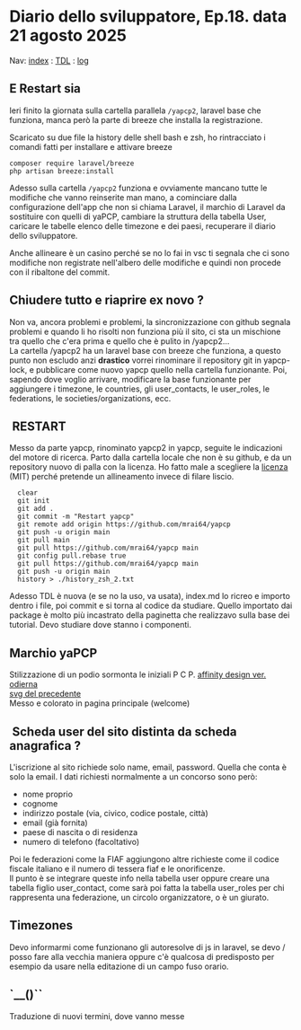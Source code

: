 # Diario dello sviluppatore, Ep.18. data 21 agosto 2025

Nav: [index](../index.md) : [TDL](../TDL.md) : [log](../../storage/logs/laravel.log)

## E Restart sia

Ieri finito la giornata sulla cartella parallela `/yapcp2`, laravel
base che funziona, manca però la parte di breeze che installa
la registrazione.

Scaricato su due file la history delle shell bash e zsh,
ho rintracciato i comandi fatti per installare e attivare breeze

```text
composer require laravel/breeze
php artisan breeze:install
```

Adesso sulla cartella `/yapcp2` funziona e ovviamente mancano
tutte le modifiche che vanno reinserite man mano, a cominciare
dalla configurazione dell'app che non si chiama Laravel,
il marchio di Laravel da sostituire con quelli di yaPCP,
cambiare la struttura della tabella User, caricare le
tabelle elenco delle timezone e dei paesi, recuperare il diario
dello sviluppatore.

Anche allineare è un casino perché se no lo fai in vsc
ti segnala che ci sono modifiche non registrate
nell'albero delle modifiche e quindi non procede con il
ribaltone del commit.

## Chiudere tutto e riaprire ex novo ?

Non va, ancora problemi e problemi, la sincronizzazione con
github segnala problemi e quando li ho risolti non funziona più
il sito, ci sta un mischione tra quello che c'era prima e quello che è
pulito in /yapcp2...  
La cartella /yapcp2 ha un laravel base con breeze che funziona,
a questo punto non escludo anzi **drastico** vorrei rinominare il
repository git in yapcp-lock, e pubblicare come nuovo yapcp
quello nella cartella funzionante. Poi, sapendo dove voglio arrivare,
modificare la base funzionante per aggiungere i timezone, le countries,
gli user_contacts, le user_roles, le federations, le societies/organizations, ecc.

##  RESTART

Messo da parte yapcp, rinominato yapcp2 in yapcp, seguite le indicazioni
del motore di ricerca. Parto dalla cartella locale che non è su github,
e da un repository nuovo di palla con la licenza. Ho fatto male a scegliere
la [licenza](../../LICENSE)  \(MIT\) perché pretende un allineamento invece di filare liscio.

```text
  clear
  git init
  git add .
  git commit -m "Restart yapcp"
  git remote add origin https://github.com/mrai64/yapcp
  git push -u origin main
  git pull main 
  git pull https://github.com/mrai64/yapcp main 
  git config pull.rebase true
  git pull https://github.com/mrai64/yapcp main 
  git push -u origin main
  history > ./history_zsh_2.txt
```

Adesso TDL è nuova (e se no la uso, va usata), index.md lo ricreo
e importo dentro i file, poi commit e si torna al codice da studiare.
Quello importato dai package è molto più incastrato della paginetta
che realizzavo sulla base dei tutorial. Devo studiare dove stanno
i componenti.

## Marchio yaPCP

Stilizzazione di un podio sormonta le iniziali P C P.
[affinity design ver. odierna](./yaPCP_logo%20ver%202025-08-21%20massimo.afdesign)  
[svg del precedente](./yaPCP_logo%20ver%202025-08-21%20massimo.svg)  
Messo e colorato in pagina principale (welcome)

##  Scheda user del sito distinta da scheda anagrafica ?

L'iscrizione al sito richiede solo name, email, password. Quella che conta
è solo la email. I dati richiesti normalmente a un concorso sono però:

- nome proprio
- cognome
- indirizzo postale (via, civico, codice postale, città)
- email (già fornita)
- paese di nascita o di residenza
- numero di telefono (facoltativo)

Poi le federazioni come la FIAF aggiungono altre richieste
come il codice fiscale italiano e il numero di tessera fiaf
e le onorificenze.  
Il punto è se integrare queste info nella tabella user
oppure creare una tabella figlio user_contact, come sarà poi
fatta la tabella user_roles per chi rappresenta una federazione,
un circolo organizzatore, o è un giurato.

## Timezones

Devo informarmi come funzionano gli autoresolve di js in laravel,
se devo / posso fare alla vecchia maniera oppure c'è qualcosa di
predisposto per esempio da usare nella editazione di un campo
fuso orario.

## `__()``

Traduzione di nuovi termini, dove vanno messe
